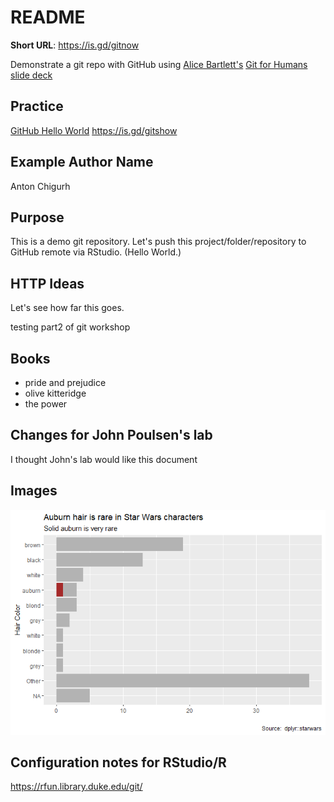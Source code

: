 # README

**Short URL**:  https://is.gd/gitnow

Demonstrate a git repo with GitHub using [Alice Bartlett's](https://alicebartlett.co.uk/) [Git for Humans slide deck](https://speakerdeck.com/alicebartlett/git-for-humans) 

## Practice

[GitHub Hello World](https://guides.github.com/activities/hello-world/)  https://is.gd/gitshow

## Example Author Name

Anton Chigurh

## Purpose
This is a demo git repository. Let's push this project/folder/repository to GitHub remote via RStudio. (Hello World.)

## HTTP Ideas

Let's see how far this goes. 

testing part2 of git workshop

## Books

- pride and prejudice
- olive kitteridge
- the power

## Changes for John Poulsen's lab

I thought John's lab would like this document

## Images

![](barplot_test_delme_files/figure-gfm/unnamed-chunk-4-1.png "barplot of starwars hair color")

## Configuration notes for RStudio/R

https://rfun.library.duke.edu/git/